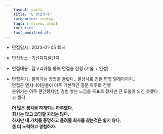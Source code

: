 ```yaml
---
    layout: posts
    title: "G 면접후기"
    categories: review
    tags: [review, blog]
    toc: true
    last_modified_at:
---
```

- 면접일시 : 2023-01-05 15시  
- 면접장소 : 가산디지털단지  
- 면접내용 : 잡코리아를 통해 면접을 진행 (기술 + 인성)  
- 면접후기 : 들어가는 방법을 몰랐다.. 불상사로 인한 면접 딜레이까지..    
                면접은 엔지니어분들이 아주 기본적인 질문 위주로 진행  
                분위기는 아주 편안했지만, 경험 쌓는 느낌을 목표로 했지만 큰 도움이 되진 못했다고 생각  

    **더 많은 생각을 하게되는 하루였다.  
    회사는 많고 코딩할 자리는 많다.  
    하지만 내 가치를 증명하고 올려줄 회사를 찾는것은 쉽지 않다.  
    좀 더 노력하고 경험하자.**